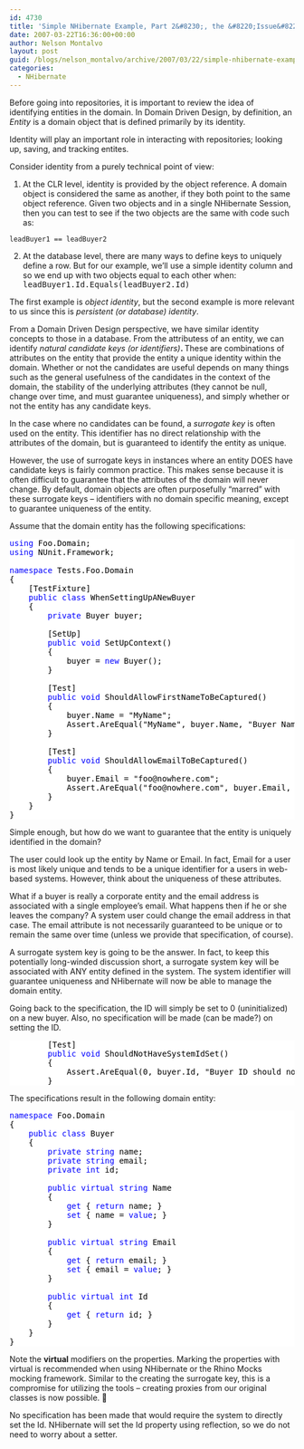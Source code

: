 ```yaml
---
id: 4730
title: 'Simple NHibernate Example, Part 2&#8230;, the &#8220;Issue&#8221; of Identity'
date: 2007-03-22T16:36:00+00:00
author: Nelson Montalvo
layout: post
guid: /blogs/nelson_montalvo/archive/2007/03/22/simple-nhibernate-example-part-2-the-issue-of-identity.aspx
categories:
  - NHibernate
---
```

Before going into repositories, it is important to review the idea of identifying entities in the domain. In Domain Driven Design, by definition, an <span style="font-style: italic">Entity </span>is a domain object that is defined primarily by its identity.

Identity will play an important role in interacting with repositories; looking up, saving, and tracking entites.

Consider identity from a purely technical point of view:

  1. At the CLR level, identity is provided by the object reference. A domain object is considered the same as another, if they both point to the same object reference. 
    Given two objects and in a single NHibernate Session, then you can test to see if the two objects are the same with code such as:
    
    leadBuyer1 == leadBuyer2

  2. At the database level, there are many ways to define keys to uniquely define a row. But for our example, we&#8217;ll use a simple identity column and so we end up with two objects equal to each other when: <pre style="margin: 0px">leadBuyer1.Id.Equals(leadBuyer2.Id)<span style="font-family: georgia,serif"></span></pre>

The first example is <span style="font-style: italic">object identity</span>, but the second example is more relevant to us since this is <span style="font-style: italic">persistent (or database) </span><span style="font-style: italic">identity</span>.

From a Domain Driven Design perspective, we have similar identity concepts to those in a database. From the attributess of an entity, we can identify <span style="font-style: italic">natural candidate keys</span> <span style="font-weight: bold"></span><span style="font-style: italic">(or identifiers)</span><span style="font-weight: bold">. </span>These are combinations of attributes on the entity that provide the entity a unique identity within the domain. Whether or not the candidates are useful depends on many things such as the general usefulness of the candidates in the context of the domain, the stability of the underlying attributes (they cannot be null, change over time, and must guarantee uniqueness), and simply whether or not the entity has any candidate keys.

In the case where no candidates can be found, a <span style="font-style: italic">surrogate key</span> is often used on the entity. This identifier has no direct relationship with the attributes of the domain, but is guaranteed to identify the entity as unique.

However, the use of surrogate keys in instances where an entity DOES have candidate keys is fairly common practice. This makes sense because it is often difficult to guarantee that the attributes of the domain will never change. By default, domain objects are often purposefully &#8220;marred&#8221; with these surrogate keys &#8211; identifiers with no domain specific meaning, except to guarantee uniqueness of the entity.

Assume that the domain entity has the following specifications:

<div style="background: white none repeat scroll 0% 50%;color: black">
  <pre style="margin: 0px"><span style="color: blue">using</span> Foo.Domain;</pre>
  
  <pre style="margin: 0px"><span style="color: blue">using</span> NUnit.Framework;</pre>
  
  <pre style="margin: 0px"> </pre>
  
  <pre style="margin: 0px"><span style="color: blue">namespace</span> Tests.Foo.Domain</pre>
  
  <pre style="margin: 0px">{</pre>
  
  <pre style="margin: 0px">    [<span>TestFixture</span>]</pre>
  
  <pre style="margin: 0px">    <span style="color: blue">public</span> <span style="color: blue">class</span> <span>WhenSettingUpANewBuyer</span></pre>
  
  <pre style="margin: 0px">    {</pre>
  
  <pre style="margin: 0px">        <span style="color: blue">private</span> <span>Buyer</span> buyer;</pre>
  
  <pre style="margin: 0px"> </pre>
  
  <pre style="margin: 0px">        [<span>SetUp</span>]</pre>
  
  <pre style="margin: 0px">        <span style="color: blue">public</span> <span style="color: blue">void</span> SetUpContext()</pre>
  
  <pre style="margin: 0px">        {</pre>
  
  <pre style="margin: 0px">            buyer = <span style="color: blue">new</span> <span>Buyer</span>();</pre>
  
  <pre style="margin: 0px">        }</pre>
  
  <pre style="margin: 0px"> </pre>
  
  <pre style="margin: 0px">        [<span>Test</span>]</pre>
  
  <pre style="margin: 0px">        <span style="color: blue">public</span> <span style="color: blue">void</span> ShouldAllowFirstNameToBeCaptured()</pre>
  
  <pre style="margin: 0px">        {</pre>
  
  <pre style="margin: 0px">            buyer.Name = <span>"MyName"</span>;</pre>
  
  <pre style="margin: 0px">            <span>Assert</span>.AreEqual(<span>"MyName"</span>, buyer.Name, <span>"Buyer Name was not captured."</span>);</pre>
  
  <pre style="margin: 0px">        }</pre>
  
  <pre style="margin: 0px"> </pre>
  
  <pre style="margin: 0px">        [<span>Test</span>]</pre>
  
  <pre style="margin: 0px">        <span style="color: blue">public</span> <span style="color: blue">void</span> ShouldAllowEmailToBeCaptured()</pre>
  
  <pre style="margin: 0px">        {</pre>
  
  <pre style="margin: 0px">            buyer.Email = <span>"foo@nowhere.com"</span>;</pre>
  
  <pre style="margin: 0px">            <span>Assert</span>.AreEqual(<span>"foo@nowhere.com"</span>, buyer.Email, <span>"Buyer Email was not captured."</span>);</pre>
  
  <pre style="margin: 0px">        }</pre>
  
  <pre style="margin: 0px">    }</pre>
  
  <pre style="margin: 0px">}<br /></pre>
</div>

Simple enough, but how do we want to guarantee that the entity is uniquely identified in the domain?

The user could look up the entity by Name or Email. In fact, Email for a user is most likely unique and tends to be a unique identifier for a users in web-based systems. However, think about the uniqueness of these attributes.

What if a buyer is really a corporate entity and the email address is associated with a single employee&#8217;s email. What happens then if he or she leaves the company? A system user could change the email address in that case. The email attribute is not necessarily guaranteed to be unique or to remain the same over time (unless we provide that specification, of course).

A surrogate system key is going to be the answer. In fact, to keep this potentially long-winded discussion short, a surrogate system key will be associated with ANY entity defined in the system. The system identifier will guarantee uniqueness and NHibernate will now be able to manage the domain entity.

Going back to the specification, the ID will simply be set to 0 (uninitialized) on a new buyer. Also, no specification will be made (can be made?) on setting the ID.

<div style="background: white none repeat scroll 0% 50%;color: black">
  <pre style="margin: 0px">        [<span>Test</span>]</pre>
  
  <pre style="margin: 0px">        <span style="color: blue">public</span> <span style="color: blue">void</span> ShouldNotHaveSystemIdSet()</pre>
  
  <pre style="margin: 0px">        {</pre>
  
  <pre style="margin: 0px">            <span>Assert</span>.AreEqual(0, buyer.Id, <span>"Buyer ID should not be set until saved to the repository."</span>);</pre>
  
  <pre style="margin: 0px">        }</pre>
</div>

The specifications result in the following domain entity:

<div style="background: white none repeat scroll 0% 50%;color: black">
  <pre style="margin: 0px"><span style="color: blue">namespace</span> Foo.Domain</pre>
  
  <pre style="margin: 0px">{</pre>
  
  <pre style="margin: 0px">    <span style="color: blue">public</span> <span style="color: blue">class</span> <span>Buyer</span></pre>
  
  <pre style="margin: 0px">    {</pre>
  
  <pre style="margin: 0px">        <span style="color: blue">private</span> <span style="color: blue">string</span> name;</pre>
  
  <pre style="margin: 0px">        <span style="color: blue">private</span> <span style="color: blue">string</span> email;</pre>
  
  <pre style="margin: 0px">        <span style="color: blue">private</span> <span style="color: blue">int</span> id;</pre>
  
  <pre style="margin: 0px"> </pre>
  
  <pre style="margin: 0px">        <span style="color: blue">public</span> <span style="color: blue">virtual</span> <span style="color: blue">string</span> Name</pre>
  
  <pre style="margin: 0px">        {</pre>
  
  <pre style="margin: 0px">            <span style="color: blue">get</span> { <span style="color: blue">return</span> name; }</pre>
  
  <pre style="margin: 0px">            <span style="color: blue">set</span> { name = <span style="color: blue">value</span>; }</pre>
  
  <pre style="margin: 0px">        }</pre>
  
  <pre style="margin: 0px"> </pre>
  
  <pre style="margin: 0px">        <span style="color: blue">public</span> <span style="color: blue">virtual</span> <span style="color: blue">string</span> Email</pre>
  
  <pre style="margin: 0px">        {</pre>
  
  <pre style="margin: 0px">            <span style="color: blue">get</span> { <span style="color: blue">return</span> email; }</pre>
  
  <pre style="margin: 0px">            <span style="color: blue">set</span> { email = <span style="color: blue">value</span>; }</pre>
  
  <pre style="margin: 0px">        }</pre>
  
  <pre style="margin: 0px"> </pre>
  
  <pre style="margin: 0px">        <span style="color: blue">public</span> <span style="color: blue">virtual</span> <span style="color: blue">int</span> Id</pre>
  
  <pre style="margin: 0px">        {</pre>
  
  <pre style="margin: 0px">            <span style="color: blue">get</span> { <span style="color: blue">return</span> id; }</pre>
  
  <pre style="margin: 0px">        }</pre>
  
  <pre style="margin: 0px">    }</pre>
  
  <pre style="margin: 0px">}</pre>
</div>

Note the <span style="font-weight: bold">virtual</span> modifiers on the properties. Marking the properties with virtual is recommended when using NHibernate or the Rhino Mocks mocking framework. Similar to the creating the surrogate key, this is a compromise for utilizing the tools &#8211; creating proxies from our original classes is now possible. 🙂

No specification has been made that would require the system to directly set the Id. NHibernate will set the Id property using reflection, so we do not need to worry about a setter.